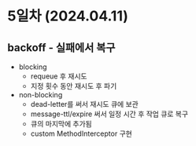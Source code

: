 # 5일차 (2024.04.11)

## backoff - 실패에서 복구

- blocking
  - requeue 후 재시도
  - 지정 횟수 동안 재시도 후 파기
- non-blocking
  - dead-letter를 써서 재시도 큐에 보관
  - message-ttl/expire 써서 일정 시간 후 작업 큐로 복구
  - 큐의 마지막에 추가됨
  - custom MethodInterceptor 구현